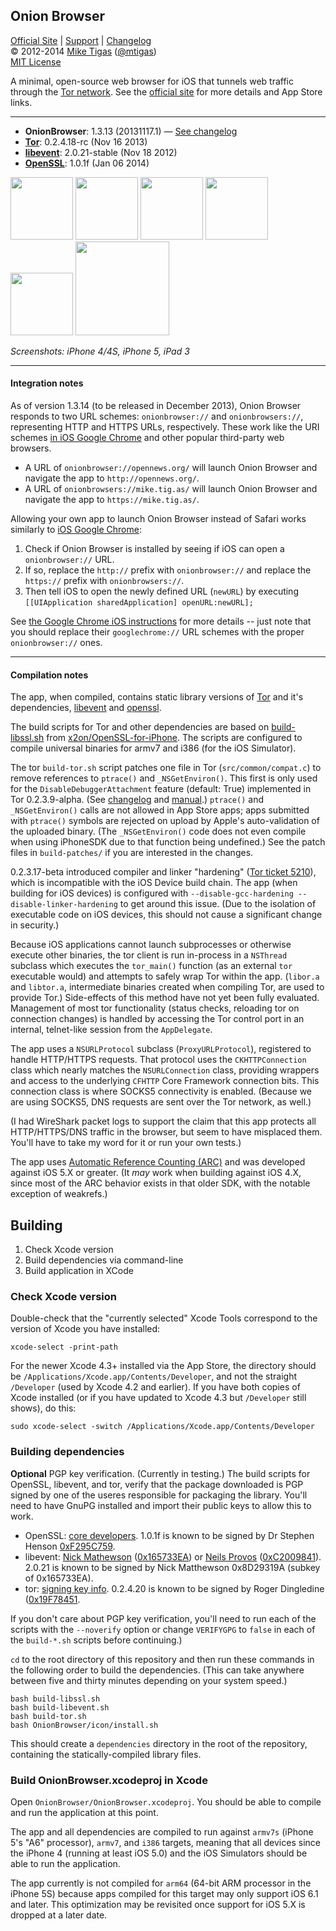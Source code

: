 ## Onion Browser

[Official Site][official] | [Support][help] | [Changelog][changelog]  
&copy; 2012-2014 [Mike Tigas][miketigas] ([@mtigas](https://twitter.com/mtigas))  
[MIT License][license]

A minimal, open-source web browser for iOS that tunnels web traffic through
the [Tor network][tor]. See the [official site][official] for more details
and App Store links.

---

* **OnionBrowser**: 1.3.13 (20131117.1) — [See changelog][changelog]
* **[Tor][tor]**: 0.2.4.18-rc (Nov 16 2013)
* **[libevent][libevent]**: 2.0.21-stable (Nov 18 2012)
* **[OpenSSL][openssl]**: 1.0.1f (Jan 06 2014)


[official]: http://onionbrowser.com/
[help]: http://onionbrowser.com/help/
[changelog]: https://raw.github.com/mtigas/iOS-OnionBrowser/master/CHANGES.txt
[miketigas]: https://mike.tig.as/
[license]: https://github.com/mtigas/iOS-OnionBrowser/blob/master/LICENSE
[tor]: https://www.torproject.org/
[libevent]: http://libevent.org/
[openssl]: https://www.openssl.org/

<a href="https://d2p12wh0p3fo1n.cloudfront.net/files/20120918/a.png"><img src="https://d2p12wh0p3fo1n.cloudfront.net/files/20120918/a-100.jpg" width="100"/></a>
<a href="https://d2p12wh0p3fo1n.cloudfront.net/files/20120918/b.png"><img src="https://d2p12wh0p3fo1n.cloudfront.net/files/20120918/b-100.jpg" width="100"/></a>
<a href="https://d2p12wh0p3fo1n.cloudfront.net/files/20120918/c.png"><img src="https://d2p12wh0p3fo1n.cloudfront.net/files/20120918/c-100.jpg" width="100"/></a>
<a href="https://d2p12wh0p3fo1n.cloudfront.net/files/20120918/d.png"><img src="https://d2p12wh0p3fo1n.cloudfront.net/files/20120918/d-100.jpg" width="100"/></a>
<a href="https://d2p12wh0p3fo1n.cloudfront.net/files/20120918/e.png"><img src="https://d2p12wh0p3fo1n.cloudfront.net/files/20120918/e-100.jpg" width="100"/></a>
<a href="https://d2p12wh0p3fo1n.cloudfront.net/files/20120918/f.png"><img src="https://d2p12wh0p3fo1n.cloudfront.net/files/20120918/f-150.jpg" width="150"/></a>

<i>Screenshots: iPhone 4/4S, iPhone 5, iPad 3</i>

---

#### Integration notes

As of version 1.3.14 (to be released in December 2013),
Onion Browser responds to two URL schemes: `onionbrowser://` and
`onionbrowsers://`, representing HTTP and HTTPS URLs, respectively. These
work like the URI schemes [in iOS Google Chrome][crios] and other popular
third-party web browsers.

* A URL of `onionbrowser://opennews.org/` will launch Onion Browser and
  navigate the app to `http://opennews.org/`.
* A URL of `onionbrowsers://mike.tig.as/` will launch Onion Browser and
  navigate the app to `https://mike.tig.as/`.

Allowing your own app to launch Onion Browser instead of Safari works similarly
to [iOS Google Chrome][crios]:

1. Check if Onion Browser is installed by seeing if iOS can open a
   `onionbrowser://` URL.
2. If so, replace the `http://` prefix with `onionbrowser://` and replace
   the `https://` prefix with `onionbrowsers://`.
3. Then tell iOS to open the newly defined URL (`newURL`) by executing
   `[[UIApplication sharedApplication] openURL:newURL];`

See [the Google Chrome iOS instructions][crios] for more details -- just note
that you should replace their `googlechrome://` URL schemes with the proper
`onionbrowser://` ones.

[x-callback-url]: http://x-callback-url.com/
[crios]: https://developers.google.com/chrome/mobile/docs/ios-links#uri_schemes

---

#### Compilation notes

The app, when compiled, contains static library versions of [Tor][tor] and it's
dependencies, [libevent][libevent] and [openssl][openssl].

The build scripts for Tor and other dependencies are based on
[build-libssl.sh][build_libssl] from [x2on/OpenSSL-for-iPhone][openssliphone].
The scripts are configured to compile universal binaries for armv7 and
i386 (for the iOS Simulator).

[build_libssl]: https://github.com/x2on/OpenSSL-for-iPhone/blob/c637f773a99810bb101169f8e534d0d6b09f3396/build-libssl.sh
[openssliphone]: https://github.com/x2on/OpenSSL-for-iPhone

The tor `build-tor.sh` script patches one file in Tor (`src/common/compat.c`)
to remove references to `ptrace()` and `_NSGetEnviron()`. This first is only used
for the `DisableDebuggerAttachment` feature (default: True) implemented in Tor
0.2.3.9-alpha. (See [changelog][tor_changelog] and [manual][tor_manual].)
`ptrace()` and `_NSGetEnviron()` calls are not allowed in App Store apps; apps
submitted with `ptrace()` symbols are rejected on upload by Apple's
auto-validation of the uploaded binary. (The `_NSGetEnviron()` code does not
even compile when using iPhoneSDK due to that function being undefined.)
See the patch files in `build-patches/` if you are interested in the changes.

[tor_changelog]: https://gitweb.torproject.org/tor.git/blob/tor-0.2.4.18-rc:/ChangeLog
[tor_manual]: https://www.torproject.org/docs/tor-manual-dev.html.en

0.2.3.17-beta introduced compiler and linker "hardening" ([Tor ticket 5210][ticket5210]),
which is incompatible with the iOS Device build chain.  The app (when building
for iOS devices) is configured with `--disable-gcc-hardening --disable-linker-hardening`
to get around this issue. (Due to the isolation of executable code on iOS devices,
this should not cause a significant change in security.)

[ticket5210]: https://trac.torproject.org/projects/tor/ticket/5210

Because iOS applications cannot launch subprocesses or otherwise execute other
binaries, the tor client is run in-process in a `NSThread` subclass which
executes the `tor_main()` function (as an external `tor` executable would)
and attempts to safely wrap Tor within the app. (`libor.a` and
`libtor.a`, intermediate binaries created when compiling Tor, are used to
provide Tor.) Side-effects of this method have not yet been fully evaluated.
Management of most tor functionality (status checks, reloading tor on connection
changes) is handled by accessing the Tor control port in an internal, telnet-like
session from the `AppDelegate`.

The app uses a `NSURLProtocol` subclass (`ProxyURLProtocol`), registered to
handle HTTP/HTTPS requests. That protocol uses the `CKHTTPConnection` class
which nearly matches the `NSURLConnection` class, providing wrappers and access
to the underlying `CFHTTP` Core Framework connection bits. This connection
class is where SOCKS5 connectivity is enabled. (Because we are using SOCKS5,
DNS requests are sent over the Tor network, as well.)

(I had WireShark packet logs to support the claim that this app protects all
HTTP/HTTPS/DNS traffic in the browser, but seem to have misplaced them. You'll
have to take my word for it or run your own tests.)

The app uses [Automatic Reference Counting (ARC)][arc] and was developed against
iOS 5.X or greater. (It *may* work when building against iOS 4.X, since most
of the ARC behavior exists in that older SDK, with the notable exception
of weakrefs.)

[arc]: https://developer.apple.com/library/ios/releasenotes/ObjectiveC/RN-TransitioningToARC/index.html

## Building

1. Check Xcode version
2. Build dependencies via command-line
3. Build application in XCode

### Check Xcode version

Double-check that the "currently selected" Xcode Tools correspond to the version
of Xcode you have installed:

    xcode-select -print-path

For the newer Xcode 4.3+ installed via the App Store, the directory should be
`/Applications/Xcode.app/Contents/Developer`, and not the straight `/Developer`
(used by Xcode 4.2 and earlier). If you have both copies of Xcode installed
(or if you have updated to Xcode 4.3 but `/Developer` still shows), do this:

    sudo xcode-select -switch /Applications/Xcode.app/Contents/Developer

### Building dependencies

**Optional** PGP key verification. (Currently in testing.) The build scripts
for OpenSSL, libevent, and tor, verify that the package downloaded is PGP
signed by one of the useres responsible for packaging the library. You'll
need to have GnuPG installed and import their public keys to allow this to
work.

* OpenSSL: [core developers](https://www.openssl.org/about/). 1.0.1f is known
  to be signed by Dr Stephen Henson
  [0xF295C759](http://pgp.mit.edu:11371/pks/lookup?op=vindex&search=0xF295C759).
* libevent: [Nick Mathewson](http://www.wangafu.net/~nickm/)
  ([0x165733EA](http://www.wangafu.net/~nickm/public_key.asc)) or
  [Neils Provos](http://www.citi.umich.edu/u/provos/)
  ([0xC2009841](http://www.citi.umich.edu/u/provos/pgp.key)). 2.0.21 is known
  to be signed by Nick Matthewson 0x8D29319A (subkey of 0x165733EA).
* tor: [signing key info](https://www.torproject.org/docs/signing-keys.html.en).
  0.2.4.20 is known to be signed by Roger Dingledine
  ([0x19F78451](http://pgp.mit.edu/pks/lookup?op=get&search=0x19F78451).

If you don't care about PGP key verification, you'll need to run each of
the scripts with the `--noverify` option or change `VERIFYGPG` to `false`
in each of the `build-*.sh` scripts before continuing.)

`cd` to the root directory of this repository and then run these commands in
the following order to build the dependencies. (This can take anywhere between
five and thirty minutes depending on your system speed.)

    bash build-libssl.sh
    bash build-libevent.sh
    bash build-tor.sh
    bash OnionBrowser/icon/install.sh

This should create a `dependencies` directory in the root of the repository,
containing the statically-compiled library files.

### Build OnionBrowser.xcodeproj in Xcode

Open `OnionBrowser/OnionBrowser.xcodeproj`. You should be
able to compile and run the application at this point.

The app and all dependencies are compiled to run against `armv7s` (iPhone 5's
"A6" processor), `armv7`, and `i386` targets, meaning that all devices since the
iPhone 4 (running at least iOS 5.0) and the iOS Simulators should be able to
run the application.

The app currently is not compiled for `arm64` (64-bit ARM processor in the
iPhone 5S) because apps compiled for this target may only support iOS 6.1
and later. This optimization may be revisited once support for iOS 5.X is
dropped at a later date.
